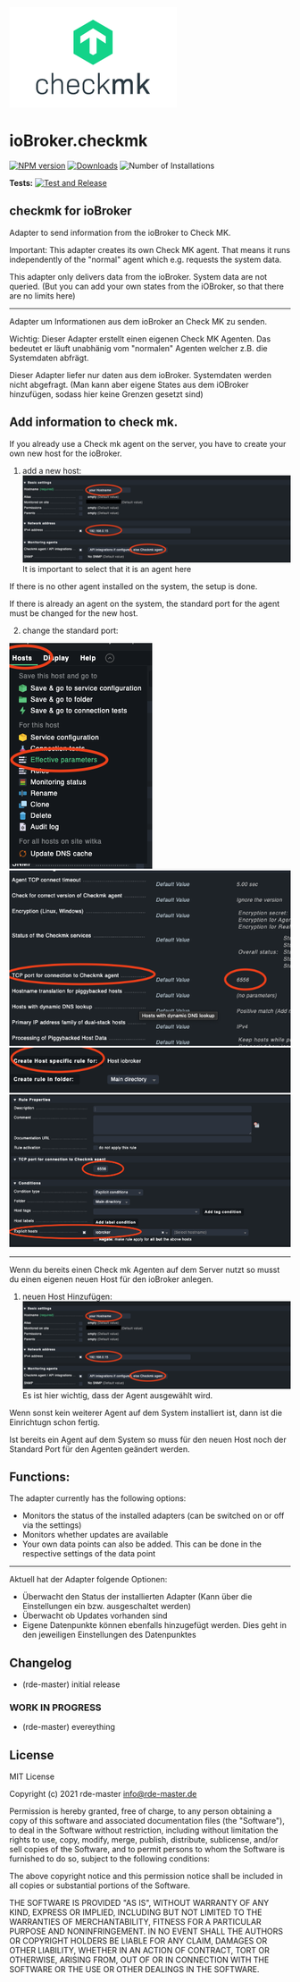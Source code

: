 ![Logo](admin/checkmk_logo.png)
# ioBroker.checkmk

[![NPM version](https://img.shields.io/npm/v/iobroker.template.svg)](https://www.npmjs.com/package/iobroker.template)
[![Downloads](https://img.shields.io/npm/dm/iobroker.template.svg)](https://www.npmjs.com/package/iobroker.template)
![Number of Installations](https://iobroker.live/badges/template-installed.svg)


**Tests:** [![Test and Release](https://github.com/rde-master/ioBroker.checkmk/actions/workflows/test-and-release.yml/badge.svg)](https://github.com/rde-master/ioBroker.checkmk/actions/workflows/test-and-release.yml)

## checkmk for ioBroker

Adapter to send information from the ioBroker to Check MK.

Important:
This adapter creates its own Check MK agent.
That means it runs independently of the "normal" agent which e.g. requests the system data.

This adapter only delivers data from the ioBroker. System data are not queried.
(But you can add your own states from the iOBroker, so that there are no limits here)

---

Adapter um Informationen aus dem ioBroker an Check MK zu senden.

Wichtig:
Dieser Adapter erstellt einen eigenen Check MK Agenten.
Das bedeutet er läuft unabhänig vom "normalen" Agenten welcher z.B. die Systemdaten abfrägt.

Dieser Adapter liefer nur daten aus dem ioBroker. Systemdaten werden nicht abgefragt.
(Man kann aber eigene States aus dem iOBroker hinzufügen, sodass hier keine Grenzen gesetzt sind)

## Add information to check mk.
If you already use a Check mk agent on the server, you have to create your own new host for the ioBroker.
1. add a new host:
![image](images/add_host.png)
It is important to select that it is an agent here

If there is no other agent installed on the system, the setup is done.

If there is already an agent on the system, the standard port for the agent must be changed for the new host.

2. change the standard port:

![image](images/change_port1.png)
![image](images/change_port2.png)
![image](images/change_port3.png)
![image](images/change_port4.png)

---
Wenn du bereits einen Check mk Agenten auf dem Server nutzt so musst du einen eigenen neuen Host für den ioBroker anlegen.
1. neuen Host Hinzufügen:
![image](images/add_host.png)
Es ist hier wichtig, dass der Agent ausgewählt wird.

Wenn sonst kein weiterer Agent auf dem System installiert ist, dann ist die Einrichtugn schon fertig.

Ist bereits ein Agent auf dem System so muss für den neuen Host noch der Standard Port für den Agenten geändert werden.


## Functions:
The adapter currently has the following options:
- Monitors the status of the installed adapters (can be switched on or off via the settings)
- Monitors whether updates are available
- Your own data points can also be added.
This can be done in the respective settings of the data point

--- 

Aktuell hat der Adapter folgende Optionen:
- Überwacht den Status der installierten Adapter (Kann über die Einstellungen ein bzw. ausgeschaltet werden)
- Überwacht ob Updates vorhanden sind
- Eigene Datenpunkte können ebenfalls hinzugefügt werden.
Dies geht in den jeweiligen Einstellungen des Datenpunktes




## Changelog

* (rde-master) initial release

### **WORK IN PROGRESS**
* (rde-master) evereything

## License
MIT License

Copyright (c) 2021 rde-master <info@rde-master.de>

Permission is hereby granted, free of charge, to any person obtaining a copy
of this software and associated documentation files (the "Software"), to deal
in the Software without restriction, including without limitation the rights
to use, copy, modify, merge, publish, distribute, sublicense, and/or sell
copies of the Software, and to permit persons to whom the Software is
furnished to do so, subject to the following conditions:

The above copyright notice and this permission notice shall be included in all
copies or substantial portions of the Software.

THE SOFTWARE IS PROVIDED "AS IS", WITHOUT WARRANTY OF ANY KIND, EXPRESS OR
IMPLIED, INCLUDING BUT NOT LIMITED TO THE WARRANTIES OF MERCHANTABILITY,
FITNESS FOR A PARTICULAR PURPOSE AND NONINFRINGEMENT. IN NO EVENT SHALL THE
AUTHORS OR COPYRIGHT HOLDERS BE LIABLE FOR ANY CLAIM, DAMAGES OR OTHER
LIABILITY, WHETHER IN AN ACTION OF CONTRACT, TORT OR OTHERWISE, ARISING FROM,
OUT OF OR IN CONNECTION WITH THE SOFTWARE OR THE USE OR OTHER DEALINGS IN THE
SOFTWARE.